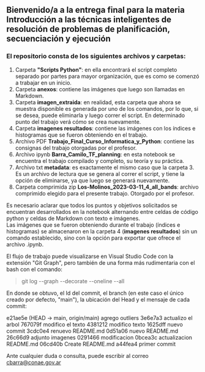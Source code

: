 ## Bienvenido/a a la entrega final para la materia **Introducción a las técnicas inteligentes de resolución de problemas de planificación, secuenciación y ejecución**

### El repositorio consta de los siguientes archivos y carpetas:
1. Carpeta **"Scripts Python"**: en ella encontrará el script completo separado por partes para mayor organización, que es como se comenzó a trabajar en un inicio.
2. Carpeta **anexos**: contiene las imágenes que luego son llamadas en Markdown.
3. Carpeta **imagen_extraida**: en realidad, esta carpeta que ahora se muestra disponible es generada por uno de los comandos, por lo que, si se desea, puede eliminarla y luego correr el script. En determinado punto del trabajo verá cómo se crea nuevamente.
4. Carpeta **imagenes resultados**: contiene las imágenes con los índices e histogramas que se fueron obteniendo en el trabajo.
5. Archivo PDF **Trabajo_Final_Curso_Informatica_y_Python**: contiene las consignas del trabajo otorgadas por el profesor.
6. Archivo ipynb **Barra_Camilo_TF_planning**: en esta notebook se encuentra el trabajo compilado y completo, su teoría y su práctica.
7. Archivo txt **metadata**: es exactamente el mismo caso que la carpeta 3. Es un archivo de lectura que se genera al correr el script, y tiene la opción de eliminarse, ya que luego se generará nuevamente.
8. Carpeta comprimida zip **Los-Molinos_2023-03-11_4_all_bands**: archivo comprimido elegido para el presente trabajo. Otorgado por el profesor.

Es necesario aclarar que todos los puntos y objetivos solicitados se encuentran desarrollados en la notebook alternando entre celdas de código python y celdas de Markdown con texto e imágenes.  
Las imágenes que se fueron obteniendo durante el trabajo (índices e histogramas) se almacenaron en la carpeta 4 (**imagenes resultados**) sin un comando establecido, sino con la opción para exportar que ofrece el archivo .ipynb.

El flujo de trabajo puede visualizarse en Visual Studio Code con la extensión "Git Graph", pero también de una forma más rudimentaria con el bash con el comando: 
> git log --graph --decorate --oneline --all

En donde se obtuvo, el Id del commit, el branch (en este caso el único creado por defecto, "main"), la ubicación del Head y el mensaje de cada commit:
 
e21ae5e (HEAD -> main, origin/main) agrego outliers
3e6e7a3 actualizo el arbol
767079f modifico el texto
4381212 modifico texto
1625dff nuevo commit
3cdc0e4 renuevo README.md
0d51a06 nuevo README.md
26c66d9 adjunto imagenes
0291466 modificacion
0bcea3c actualizacion README.md
06cd40b Create README.md
a44fea4 primer commit

Ante cualquier duda o consulta, puede escribir al correo cbarra@conae.gov.ar
